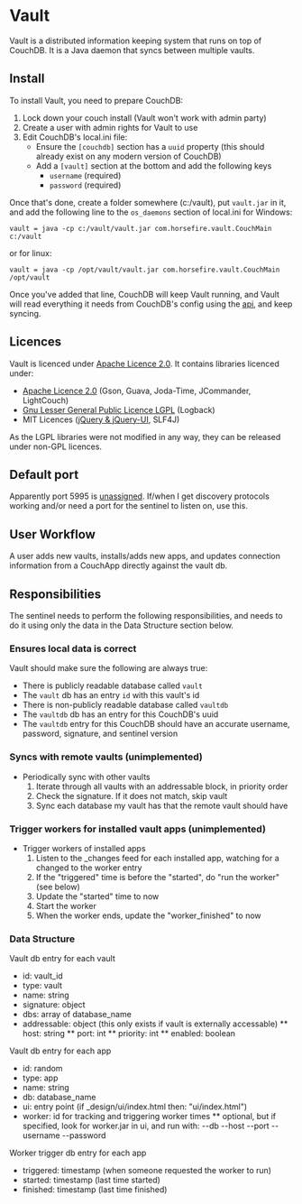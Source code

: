 # Vault

Vault is a distributed information keeping system that runs on top of CouchDB. It is a Java daemon that syncs between multiple vaults.

## Install

To install Vault, you need to prepare CouchDB:

1. Lock down your couch install (Vault won't work with admin party)
2. Create a user with admin rights for Vault to use
3. Edit CouchDB's local.ini file:
    * Ensure the `[couchdb]` section has a `uuid` property (this should already exist on any modern version of CouchDB)
    * Add a `[vault]` section at the bottom and add the following keys
        * `username` (required)
        * `password` (required)

Once that's done, create a folder somewhere (c:/vault), put `vault.jar` in it, and add the following line to the `os_daemons` section of local.ini for Windows:

    vault = java -cp c:/vault/vault.jar com.horsefire.vault.CouchMain c:/vault

or for linux:

    vault = java -cp /opt/vault/vault.jar com.horsefire.vault.CouchMain /opt/vault

Once you've added that line, CouchDB will keep Vault running, and Vault will read everything it needs from CouchDB's config using the [api][couchdb-externals], and keep syncing.

## Licences
Vault is licenced under [Apache Licence 2.0][apache20]. It contains libraries licenced under:

* [Apache Licence 2.0][apache20] (Gson, Guava, Joda-Time, JCommander, LightCouch)
* [Gnu Lesser General Public Licence LGPL][lgpl] (Logback)
* MIT Licences ([jQuery & jQuery-UI][mit-jquery], SLF4J)

As the LGPL libraries were not modified in any way, they can be released under non-GPL licences.

## Default port
Apparently port 5995 is [unassigned][unassignedport]. If/when I get discovery protocols working and/or need a port for the sentinel to listen on, use this.

## User Workflow
A user adds new vaults, installs/adds new apps, and updates connection information from a CouchApp directly against the vault db.

## Responsibilities
The sentinel needs to perform the following responsibilities, and needs to do it using only the data in the Data Structure section below.

### Ensures local data is correct
Vault should make sure the following are always true:

* There is publicly readable database called `vault`
* The `vault` db has an entry `id` with this vault's id
* There is non-publicly readable database called `vaultdb`
* The `vaultdb` db has an entry for this CouchDB's uuid
* The `vaultdb` entry for this CouchDB should have an accurate username, password, signature, and sentinel version

### Syncs with remote vaults (unimplemented)
* Periodically sync with other vaults
    1. Iterate through all vaults with an addressable block, in priority order
    1. Check the signature. If it does not match, skip vault
    1. Sync each database my vault has that the remote vault should have

### Trigger workers for installed vault apps (unimplemented)
* Trigger workers of installed apps
    1. Listen to the _changes feed for each installed app, watching for a changed to the worker entry
    1. If the "triggered" time is before the "started", do "run the worker" (see below)
    1. Update the "started" time to now
    1. Start the worker
    1. When the worker ends, update the "worker_finished" to now

### Data Structure
Vault db entry for each vault

* id: vault_id
* type: vault
* name: string
* signature: object
* dbs: array of database_name
* addressable: object (this only exists if vault is externally accessable)
** host: string
** port: int
** priority: int
** enabled: boolean

Vault db entry for each app

* id: random
* type: app
* name: string
* db: database_name
* ui: entry point (if _design/ui/index.html then: "ui/index.html")
* worker: id for tracking and triggering worker times
** optional, but if specified, look for worker.jar in ui, and run with: --db --host --port --username --password

Worker trigger db entry for each app
* triggered: timestamp (when someone requested the worker to run)
* started: timestamp (last time started)
* finished: timestamp (last time finished)

[apache20]: http://www.apache.org/licenses/LICENSE-2.0.html
[lgpl]: http://www.gnu.org/copyleft/lesser.html
[mit-jquery]: https://github.com/jquery/jquery/blob/master/MIT-LICENSE.txt
[couchdb-externals]: http://davispj.com/2010/09/26/new-couchdb-externals-api.html
[unassignedport]: http://www.speedguide.net/port.php?port=5995
